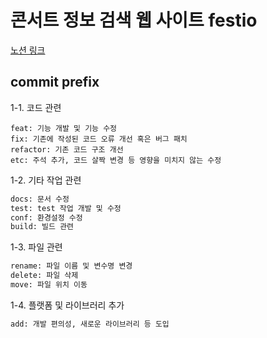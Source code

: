 # 콘서트 정보 검색 웹 사이트 festio
[노션 링크](https://www.notion.so/e273980c10414efdb62e0667822771bb?d=748129315fa941b3bbd851a87e1df232)


## commit prefix
1-1. 코드 관련
```
feat: 기능 개발 및 기능 수정
fix: 기존에 작성된 코드 오류 개선 혹은 버그 패치
refactor: 기존 코드 구조 개선
etc: 주석 추가, 코드 살짝 변경 등 영향을 미치지 않는 수정
```

1-2. 기타 작업 관련
```bash
docs: 문서 수정 
test: test 작업 개발 및 수정
conf: 환경설정 수정
build: 빌드 관련
```
1-3. 파일 관련
```bash
rename: 파일 이름 및 변수명 변경
delete: 파일 삭제
move: 파일 위치 이동
```
1-4. 플랫폼 및 라이브러리 추가
```bash
add: 개발 편의성, 새로운 라이브러리 등 도입
```